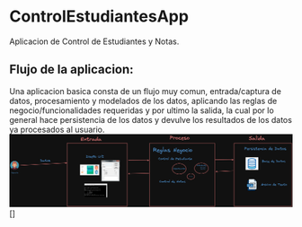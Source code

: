 # ControlEstudiantesApp
Aplicacion de Control de Estudiantes y Notas.


## Flujo de la aplicacion:
Una aplicacion basica consta de un flujo muy comun, entrada/captura de datos, procesamiento y modelados de los datos, aplicando las reglas de negocio/funcionalidades requeridas y por ultimo la salida, la cual por lo general hace persistencia de los datos y devulve los resultados de los datos ya procesados al usuario.
![alt](Docs/imagenes/Flujo%20Aplicacion.png)[]
